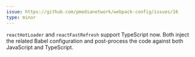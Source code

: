 ```yaml
---
issue: https://github.com/pmedianetwork/webpack-config/issues/16
type: minor
---
```


`reactHotLoader` and `reactFastRefresh` support TypeScript now. Both inject the related Babel configuration and post-process the code against both JavaScript and TypeScript.

